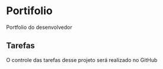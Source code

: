# Portifolio
Portfolio do desenvolvedor

## Tarefas 

O controle das tarefas desse projeto será realizado no GitHub
